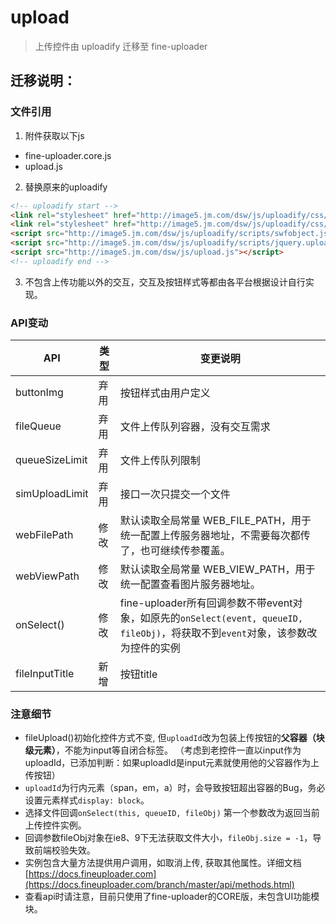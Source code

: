 # upload
> 上传控件由 uploadify 迁移至 fine-uploader

## 迁移说明：

### 文件引用 

1. 附件获取以下js
 - fine-uploader.core.js
 - upload.js

2. 替换原来的uploadify
```html
<!-- uploadify start -->
<link rel="stylesheet" href="http://image5.jm.com/dsw/js/uploadify/css/uploadify.css"/>
<link rel="stylesheet" href="http://image5.jm.com/dsw/js/uploadify/css/upload-custom.css"/>
<script src="http://image5.jm.com/dsw/js/uploadify/scripts/swfobject.js"></script>
<script src="http://image5.jm.com/dsw/js/uploadify/scripts/jquery.uploadify.v2.1.0.js"></script>
<script src="http://image5.jm.com/dsw/js/upload.js"></script>
<!-- uploadify end -->
```
3. 不包含上传功能以外的交互，交互及按钮样式等都由各平台根据设计自行实现。


### API变动  

API | 类型 | 变更说明
-|-|-
buttonImg     | 弃用 | 按钮样式由用户定义 
fileQueue     | 弃用 | 文件上传队列容器，没有交互需求
queueSizeLimit| 弃用 | 文件上传队列限制
simUploadLimit| 弃用 | 接口一次只提交一个文件
webFilePath   | 修改 | 默认读取全局常量 WEB_FILE_PATH，用于统一配置上传服务器地址，不需要每次都传了，也可继续传参覆盖。
webViewPath   | 修改 | 默认读取全局常量 WEB_VIEW_PATH，用于统一配置查看图片服务器地址。
onSelect()    | 修改 | fine-uploader所有回调参数不带event对象，如原先的`onSelect(event, queueID, fileObj)`，将获取不到`event`对象，该参数改为控件的实例
fileInputTitle| 新增 | 按钮title

### 注意细节

 - fileUpload()初始化控件方式不变, 但`uploadId`改为包装上传按钮的**父容器（块级元素）**，不能为input等自闭合标签。 （考虑到老控件一直以input作为uploadId，已添加判断：如果uploadId是input元素就使用他的父容器作为上传按钮）
 - `uploadId`为行内元素（span，em，a）时，会导致按钮超出容器的Bug，务必设置元素样式`display: block`。
 - 选择文件回调`onSelect(this, queueID, fileObj)` 第一个参数改为返回当前上传控件实例。
 - 回调参数fileObj对象在ie8、9下无法获取文件大小，`fileObj.size = -1`，导致前端校验失效。
 - 实例包含大量方法提供用户调用，如取消上传, 获取其他属性。详细文档[https://docs.fineuploader.com](https://docs.fineuploader.com/branch/master/api/methods.html)
 - 查看api时请注意，目前只使用了fine-uploader的CORE版，未包含UI功能模块。
